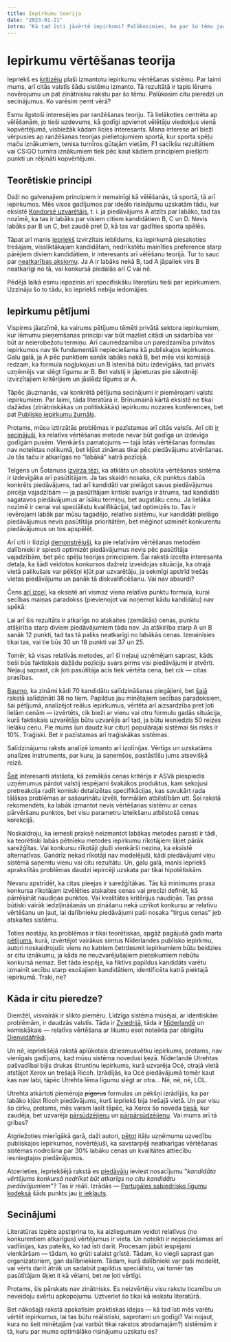```yaml
---
title: Iepirkumu teorija
date: "2023-01-21"
intro: "Kā tad īsti jāvērtē iepirkumi? Palūkosimies, ko par šo tēmu jau zina pasaulē."
---
```


<script>
import Calculator from '$components/TenderCalculator.svelte'
import Katex from '$components/Katex.svelte'

const chen2008 = String.raw`
	\text{Kandidāta pti} 
	= \left(
		a - b \log {\frac{\text{Piedāvātā cena}}{\text{Zemākā cena}}}
	\right) \cdot \text{Max pti pozīcijā}`
</script>

# Iepirkumu vērtēšanas teorija

Iepriekš es [kritizēju](/blog/iepirkumi) plaši izmantotu iepirkumu vērtēšanas
sistēmu. Par laimi mums, arī citās valstīs šādu sistēmu izmanto. Tā rezultātā
ir tapis lērums novērojumu un pat zinātnisku rakstu par šo tēmu. Palūkosim citu
pieredzi un secinājumus. Ko varēsim ņemt vērā?

Esmu ilgstoši interesējies par ranžēšanas teoriju. Tā lielākoties centrēta ap
vēlēšanām, jo tieši uzdevums, kā godīgi apvienot vēlētāju viedokļus vienā
kopvērtējumā, visbiežāk kādam licies interesants. Mana interese arī bieži
vērpusies ap ranžēšanas teorijas pielietojumiem sportā, kur sporta spēļu
maču iznākumiem, tenisa turnīros gūtajām vietām, F1 sacīkšu rezultātiem vai
CS:GO turnīra iznākumiem tiek pēc kaut kādiem principiem piešķirti punkti un
rēķināti kopvērtējumi.

## Teorētiskie principi

Daži no galvenajiem principiem ir nemainīgi kā vēlēšanās, tā sportā, tā arī
iepirkumos. Mēs visos gadījumos par ideālo risinājumu uzskatām tādu, kur eksistē
[Kondorsē uzvarētājs](https://en.wikipedia.org/wiki/Condorcet_winner_criterion),
t. i. ja piedāvājums A atzīts par labāko, tad tas nozīmē, ka tas ir labāks par
visiem citiem kandidātiem B, C un D. Nevis labāks par B un C, bet zaudē pret D,
kā tas var gadīties sporta spēlēs.

Tāpat arī manis [iepriekš](/blog/iepirkumi#sist%C4%93ma-nav-stabila)
izvirzītais iebildums, ka iepirkumā piesakoties trešajam, vissliktākajam
kandidātam, nedrīkstētu mainīties preference starp pārējiem diviem
kandidātiem, ir interesants arī vēlēšanu teorijā. Tur to sauc par 
[neatkarības aksiomu](https://en.wikipedia.org/wiki/Independence_of_irrelevant_alternatives).
Ja A ir labāks nekā B, tad A jāpaliek virs B neatkarīgi no tā, vai konkursā
piedalās arī C vai nē.

Pēdējā laikā esmu iepazinis arī specifiskāku literatūru tieši par iepirkumiem.
Uzzināju šo to tādu, ko iepriekš nebiju iedomājies.

## Iepirkumu pētījumi

Vispirms jāatzīmē, ka vairums pētījumu tēmēti privātā sektora iepirkumiem, kur
lēmumu pieņemšanas principi var būt mazliet citādi un sadarbība var būt ar
neierobežotu termiņu. Arī caurredzamība un paredzamība privātos iepirkumos nav
tik fundamentāli nepieciešama kā publiskajos iepirkumos. Galu galā, ja A pēc
punktiem sanāk labāks nekā B, bet mēs visi komisijā redzam, ka formula
nogļukojusi un B īstenībā būtu izdevīgāks, tad privāts uzņēmējs var slēgt
līgumu ar B. Bet valstij ir jāpieturas pie sākotnēji izvirzītajiem kritērijiem
un jāslēdz līgums ar A.

Tāpēc jāuzmanās, vai konkrētā pētījuma secinājumi ir piemērojami valsts
iepirkumiem. Par laimi, tāda literatūra ir. Brīnumainā kārtā eksistē ne tikai
dažādas (zinātniskākas un politiskākās) iepirkumu nozares konferences, bet pat
[Publisko iepirkumu žurnāls](https://www.emerald.com/insight/publication/issn/1535-0118).

Protams, mūsu iztirzātās problēmas ir pazīstamas arī citās valstīs. Arī
citi [ir secinājuši](https://core.ac.uk/download/pdf/11477491.pdf), ka
relatīva vērtēšanas metode nevar būt godīga un izdevīga godīgām pusēm.
Vienkāršs pamatojums — tajā īstās vērtēšanas formulas nav noteiktas nolikumā,
bet kļūst zināmas tikai pēc piedāvājumu atvēršanas. Jo tās taču ir atkarīgas
no "labākā" katrā pozīcijā.

Telgens un Šotanuss [izvirza tēzi](https://core.ac.uk/download/pdf/11477491.pdf),
ka atklāta un absolūta vērtēšanas sistēma ir izdevīgāka arī pasūtītājam. Ja tas
skaidri nosaka, cik punktus dabūs konkrēts piedāvājums, tad arī kandidāti var
pielāgot savus piedāvājumus pircēja vajadzībām — ja pasūtītājam kritiski
svarīgs ir ātrums, tad kandidāti sagatavos piedāvājumus ar īsāku termiņu, bet
augstāku cenu. Ja lielāka nozīmē ir cenai vai speciālistu kvalifikācijai, tad
optimizēs to. Tas ir ievērojami labāk par mūsu tagadējo, relatīvo sistēmu, kur
kandidāti pielāgo piedāvājumus nevis pasūtītāja prioritātēm, bet mēģinot
uzminēt konkurentu piedāvājumus un tos apspēlēt.

Arī citi ir līdzīgi [demonstrējuši](http://www.ippa.org/jopp/download/vol8/issue-3/IPPC_Ar5_Economics_Chen.pdf),
ka pie relatīvām vērtēšanas metodēm dalībnieki ir spiesti optimizēt
piedāvājumus nevis pēc pasūtītāja vajadzībām, bet pēc spēļu teorijas
prinicipiem. Šai rakstā izcelta interesanta detaļa, ka šādi veidotos konkursos
dažreiz izveidojas situācija, ka otrajā vietā palikušais var pēkšņi kļūt par
uzvarētāju, ja sekmīgi apstrīd trešās vietas piedāvājumu un panāk tā
diskvalificēšanu. Vai nav absurdi?

Čens [arī izceļ](http://www.ippa.org/jopp/download/vol8/issue-3/IPPC_Ar5_Economics_Chen.pdf),
ka eksistē arī vismaz viena relatīva punktu formula, kurai secības maiņas
paradokss (pievienojot vai noņemot kādu kandidātu) nav spēkā:

<Katex math={chen2008} displayMode />

Lai arī šis rezultāts ir atkarīgs no atskaites (zemākās) cenas, punktu atšķirība starp
diviem piedāvājumiem tāda nav. Ja atškirība starp A un B sanāk 12 punkti, tad
tas tā paliks neatkarīgi no labākās cenas. Izmainīsies tikai tas, vai tie būs
30 un 18 punkti vai 37 un 25.

Tomēr, kā visas relatīvās metodes, arī šī neļauj uzņēmējam saprast, kāds tieši
būs faktiskais dažādu pozīciju svars pirms visi piedāvājumi ir atvērti. Neļauj
saprast, cik ļoti pasūtītāja acīs tiek vērtēta cena, bet cik — citas prasības.

[Baumo](https://www.researchgate.net/publication/324135433_A_New_Multi-Criterion_Decision_Making_MCDM_Method_Based_on_Proximity_Indexed_Value_for_Minimizing_Rank_Reversals),
ka zināmi kādi 70 kandidātu salīdzināšanas piegājieni, bet
[šajā](http://www.ippa.org/images/JOPP/vol17/issue-1/Article_4_Stilger-et-al.pdf)
rakstā salīdzināti 38 no tiem. Papildus jau minētajiem secības paradoksiem, šai
pētījumā, analizējot reālus iepirkumus, vērtēta arī aizsardzība pret ļoti
lielām cenām — izvērtēts, cik bieži ar vienu vai otru formulu gadās situācija,
kurā faktiskais uzvarētājs būtu uzvarējis arī tad, ja būtu iesniedzis 50 reizes
lielāku cenu. Pie mums (un daudz kur citur) populārajai sistēmai šis risks ir
10%. Traģiski. Bet ir pazīstamas arī traģiskākas sistēmas.

Salīdzinājumu raksts analīzē izmanto arī izolīnijas. Vērtīgs un uzskatāms
analīzes instruments, par kuru, ja saņemšos, pastāstīšu jums atsevišķā reizē.

[Šeit](https://www.sciencedirect.com/science/article/abs/pii/S1478409213000198)
interesanti atstāsta, kā zemākās cenas kritērijs ir ASVā piespiedis uzņēmumus
pārdot valstij iespējami švakākos produktus, kam sekojusi pretreakcija radīt
komiski detalizētas specifikācijas, kas savukārt rada tālākas problēmas ar
sašaurinātu izvēli, formālām atbilstībām utt. Šai rakstā rekomendēts, ka labāk
izmantot nevis vērtēšanas sistēmu ar cenas pārvēršanu punktos, bet visu 
parametru izteikšanu atbilstošā cenas korekcijā.

Noskaidroju, ka iemesli praksē neizmantot labākas metodes parasti ir tādi, ka
teorētiski labās pētnieku metodes iepirkumu rīkotājiem šķiet pārāk sarežģītas.
Vai konkursu rīkotāji gluži vienkārši nezina, ka eksistē alternatīvas. Gandrīz
nekad rīkotāji nav modelējuši, kādi piedāvājumi viņu sistēmā saņemtu vienu vai
citu rezultātu. Un, galu galā, manis iepriekš aprakstītās problēmas daudzi
iepircēji uzskata par tikai hipotētiskām.

Nevaru apstrīdēt, ka citas pieejas ir sarežģītākas. Tās kā minimums prasa
konkursa rīkotājam izvēlēties atskaites cenas vai precīzi definēt, kā
pārrēķināt naudiņas punktos. Vai kvalitātes kritērijus naudiņās. Tas prasa
būtiski vairāk iedziļināšanās un zināšanu nekā uzrīkot konkursu ar relatīvu
vērtēšanu un ļaut, lai dalībnieku piedāvājumi paši nosaka "tirgus cenas" jeb
atskaites sistēmu.

Toties nostāju, ka problēmas ir tikai teorētiskas, apgāž pagājušā gada marta
[pētījums](https://www.sciencedirect.com/science/article/pii/S1478409221000832),
kurā, izvērtējot vairākus simtus Nīderlandes publisko iepirkmu, autori
noskaidrojuši: viens no katriem četrdesmit iepirkumiem būtu beidzies ar citu
iznākumu, ja kāds no neuzvarējušajiem pieteikumiem nebūtu konkursā nemaz. Bet
tāda iespēja, ka fiktīvs papildus kandidāts varētu izmainīt secību starp
esošajiem kandidātiem, identificēta katrā piektajā iepirkumā. Traki, ne?

## Kāda ir citu pieredze?

Diemžēl, visvairāk ir slikto piemēru. Līdzīga sistēma mūsējai, ar
identiskām problēmām, ir daudzās valstīs. Tāda ir [Zviedrijā](https://www.academia.edu/download/41673070/Tender_evaluation_and_supplier_selection20160127-6460-1ypzthf.pdf),
tāda ir [Nīderlandē](http://www.ippa.org/jopp/download/vol8/issue-3/IPPC_Ar5_Economics_Chen.pdf)
un komiskākais — relatīva vērtēšana ar likumu esot noteikta par obligātu
[Dienvidāfrikā](http://ippa.org/images/PROCEEDINGS/IPPC4/10LegalIssueInPublicProcurement/Paper10-7.pdf).

Un nē, iepriekšējā rakstā aplūkotais dziesmusvētku iepirkums, protams,
nav vienīgais gadījums, kad mūsu sistēma novedusi ķezā. Nīderlandē Utrehtas
pašvadībai bijis drukas štruntiņu iepirkums, kurā uzvarēja Océ, otrajā vietā
atstājot Xerox un trešajā Ricoh. Izrādījās, ka Océ piedāvājumā tomēr kaut kas
nav labi, tāpēc Utrehta lēma līgumu slēgt ar otra... Nē, nē, nē, LOL.

Utrehta atkārtoti piemēroja ~~pigorus~~ formulas un pēkšņi izrādījās, ka par
labāko kļūst Ricoh piedāvājums, kurš iepriekš bija trešajā vietā. Un par visu šo
cirku, protams, mēs varam lasīt tāpēc, ka Xerox šo noveda 
[tiesā](https://uitspraken.rechtspraak.nl/#!/details?id=ECLI:NL:RBUTR:2011:BT1835), 
kur zaudēja, bet uzvarēja [pārsūdzējienu](https://uitspraken.rechtspraak.nl/#!/details?id=ECLI:NL:GHARN:2012:BX9806)
un [pārpārsūdzējienu](https://uitspraken.rechtspraak.nl/#!/details?id=ECLI:NL:HR:2014:1078).
Vai mums arī tā gribas?

Atgriežoties mierīgākā garā, daži autori, [pētot](http://www.ippa.org/images/PROCEEDINGS/IPPC3/Chapter38.pdf)
itāļu uzņēmumu uzvedību publiskajos iepirkumos, novērtējuši, ka savstarpēji
neatkarīgas vērtēšanas sistēmas nodrošina par 30% labāku cenas un kvalitātes
attiecību iesniegtajos piedāvājumos.

Atcerieties, iepriekšējā rakstā es [piedāvāju](/blog/iepirkumi#kopsavilkums-un-nepiecie%C5%A1am%C4%81-r%C4%ABc%C4%ABba)
ieviest nosacījumu "*kandidāta vērtējums konkursā nedrīkst būt atkarīgs no citu 
kandidātu piedāvājumiem*"? Tas ir reāli. Izrādās — [Portugāles sabiedrisko līgumu
kodeksā](https://dre.pt/dre/detalhe/decreto-lei/18-2008-248178) šāds punkts jau
[ir iekļauts](https://twitter.com/TontonsB/status/1616562955839209472).

## Secinājumi

Literatūras izpēte apstiprina to, ka aizliegumam veidot relatīvus (no
konkurentiem atkarīgus) vērtējumus ir vieta. Un noteikti ir nepieciešamas arī
vadlīnijas, kas pateiks, ko tad īsti darīt. Procesam jābūt iespējami
vienkāršam — tādam, ko grūti salaist grīstē. Tādam, ko viegli saprast gan
organizatoriem, gan dalībniekiem. Tādam, kurā dalībnieki var paši modelēt,
vai vērts darīt ātrāk un sadabūt papildus speciālistu, vai tomēr tas
pasūtītājam šķiet it kā vēlami, bet ne ļoti vērtīgi.

Protams, šis pārskats nav zinātnisks. Es neizvērtēju visu rakstu ticamību un
neveidoju svērtu apkopojumu. Uztveriet šo tikai kā ieskatu literatūrā.

Bet nākošajā rakstā apskatīsim praktiskas idejas — kā tad īsti mēs varētu
vērtēt iepirkumus, lai tas būtu reālistiski, saprotami un godīgi? Vai nojaut,
kura no šeit minētajām (vai varbūt tikai rakstos atrodamajām?) sistēmām ir tā,
kuru par mums optimālāko risinājumu uzskatu es?
